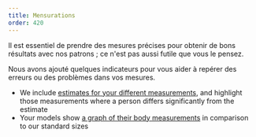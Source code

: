 ```yaml
---
title: Mensurations
order: 420
---
```


Il est essentiel de prendre des mesures précises pour obtenir de bons résultats avec nos patrons ; ce n'est pas aussi futile que vous le pensez.

Nous avons ajouté quelques indicateurs pour vous aider à repérer des erreurs ou des problèmes dans vos mesures.

 - We include [estimates for your different measurements][1], and highlight those measurements where a person differs significantly from the estimate
 - Your models show [a graph of their body measurements][2] in comparison to our standard sizes

[1]: /docs/guide/measurements/estimates/
[2]: /docs/guide/measurements/graph/
